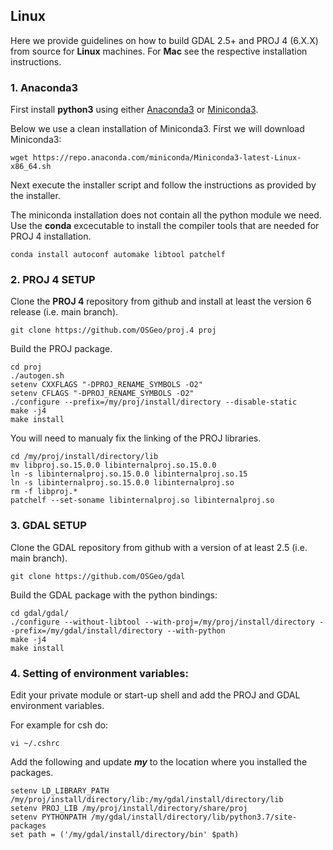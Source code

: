 ## Linux
Here we provide guidelines on how to build GDAL 2.5+ and PROJ 4 (6.X.X) from source for **Linux** machines. For **Mac** see the respective installation instructions. 


### 1. Anaconda3
First install **python3** using either [Anaconda3](https://www.anaconda.com/distribution/) or [Miniconda3](https://docs.conda.io/en/latest/miniconda.html). 

Below we use a clean installation of Miniconda3. First we will download Miniconda3:
```
wget https://repo.anaconda.com/miniconda/Miniconda3-latest-Linux-x86_64.sh
```
Next execute the installer script and follow the instructions as provided by the installer.

The miniconda installation does not contain all the python module we need.
Use the **conda** excecutable to install the compiler tools that are needed for PROJ 4 installation.
```
conda install autoconf automake libtool patchelf
```

### 2. PROJ 4 SETUP
Clone the **PROJ 4** repository from github and install at least the version 6 release (i.e. main branch).
```
git clone https://github.com/OSGeo/proj.4 proj
```

Build the PROJ package.
```
cd proj
./autogen.sh
setenv CXXFLAGS "-DPROJ_RENAME_SYMBOLS -O2"
setenv CFLAGS "-DPROJ_RENAME_SYMBOLS -O2"
./configure --prefix=/my/proj/install/directory --disable-static
make -j4
make install
```

You will need to manualy fix the linking of the PROJ libraries.
```
cd /my/proj/install/directory/lib
mv libproj.so.15.0.0 libinternalproj.so.15.0.0
ln -s libinternalproj.so.15.0.0 libinternalproj.so.15
ln -s libinternalproj.so.15.0.0 libinternalproj.so
rm -f libproj.*
patchelf --set-soname libinternalproj.so libinternalproj.so
```

### 3. GDAL SETUP
Clone the GDAL repository from github with a version of at least 2.5 (i.e. main branch).
```
git clone https://github.com/OSGeo/gdal
```

Build the GDAL package with the python bindings:
```
cd gdal/gdal/
./configure --without-libtool --with-proj=/my/proj/install/directory --prefix=/my/gdal/install/directory --with-python
make -j4
make install
```


### 4. Setting of environment variables:
Edit your private module or start-up shell and add the PROJ and GDAL environment variables.

For example for csh do:
```
vi ~/.cshrc
```

Add the following and update ***my*** to the location where you installed the packages.
```
setenv LD_LIBRARY_PATH /my/proj/install/directory/lib:/my/gdal/install/directory/lib
setenv PROJ_LIB /my/proj/install/directory/share/proj
setenv PYTHONPATH /my/gdal/install/directory/lib/python3.7/site-packages
set path = ('/my/gdal/install/directory/bin' $path)
```
